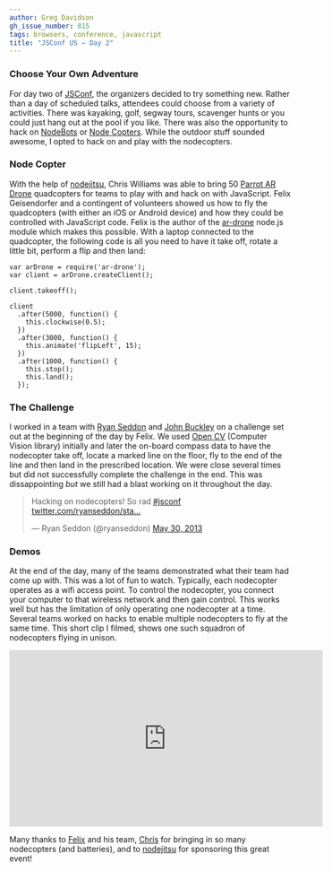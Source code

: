 ```yaml
---
author: Greg Davidson
gh_issue_number: 815
tags: browsers, conference, javascript
title: "JSConf US —​ Day 2"
---
```


### Choose Your Own Adventure

For day two of [JSConf](http://2013.jsconf.us/), the organizers decided to try something new. Rather than a day of scheduled talks, attendees could choose from a variety of activities. There was kayaking, golf, segway tours, scavenger hunts or you could just hang out at the pool if you like. There was also the opportunity to hack on [NodeBots](http://nodebots.io/) or [Node Copters](http://www.nodecopter.com/). While the outdoor stuff sounded awesome, I opted to hack on and play with the nodecopters.

### Node Copter

With the help of [nodejitsu](https://nodejitsu.com/), Chris Williams was able to bring 50 [Parrot AR Drone](https://www.parrot.com/eu/drones/parrot-ardrone-20-elite-edition#parrot-ardrone-20-elite-edition) quadcopters for teams to play with and hack on with JavaScript. Felix Geisendorfer and a contingent of volunteers showed us how to fly the quadcopters (with either an iOS or Android device) and how they could be controlled with JavaScript code. Felix is the author of the [ar-drone](https://github.com/felixge/node-ar-drone) node.js module which makes this possible. With a laptop connected to the quadcopter, the following code is all you need to have it take off, rotate a little bit, perform a flip and then land:

```
var arDrone = require('ar-drone');
var client = arDrone.createClient();

client.takeoff();

client
  .after(5000, function() {
    this.clockwise(0.5);
  })
  .after(3000, function() {
    this.animate('flipLeft', 15);
  })
  .after(1000, function() {
    this.stop();
    this.land();
  });
```

### The Challenge

I worked in a team with [Ryan Seddon](https://www.thecssninja.com/) and [John Buckley](https://web.archive.org/web/20130605185222/http://jbuckley.ca/) on a challenge set out at the beginning of the day by Felix. We used [Open CV](https://opencv.org/) (Computer Vision library) initially and later the on-board compass data to have the nodecopter take off, locate a marked line on the floor, fly to the end of the line and then land in the prescribed location. We were close several times but did not successfully complete the challenge in the end. This was dissappointing *but* we still had a blast working on it throughout the day.

<blockquote class="twitter-tweet"><p>Hacking on nodecopters! So rad <a href="https://twitter.com/search/%23jsconf">#jsconf</a> <a href="http://t.co/d71G94MpaJ" title="http://twitter.com/ryanseddon/status/340145777525542913/photo/1">twitter.com/ryanseddon/sta…</a></p>—​ Ryan Seddon (@ryanseddon) <a href="https://twitter.com/ryanseddon/status/340145777525542913">May 30, 2013</a></blockquote><script async src="//platform.twitter.com/widgets.js" charset="utf-8"></script>

### Demos

At the end of the day, many of the teams demonstrated what their team had come up with. This was a lot of fun to watch. Typically, each nodecopter operates as a wifi access point. To control the nodecopter, you connect your computer to that wireless network and then gain control. This works well but has the limitation of only operating one nodecopter at a time. Several teams worked on hacks to enable multiple nodecopters to fly at the same time. This short clip I filmed, shows one such squadron of nodecopters flying in unison.

<iframe allowfullscreen="" frameborder="0" height="315" src="https://www.youtube.com/embed/PKlHj3nKA8U" width="560"></iframe>

Many thanks to [Felix](http://felixge.de/) and his team, [Chris](https://www.voodootikigod.com/) for bringing in so many nodecopters (and batteries), and to [nodejitsu](https://nodejitsu.com/) for sponsoring this great event!
